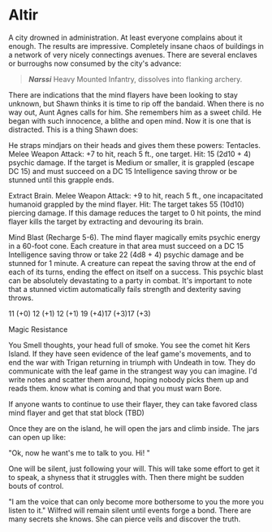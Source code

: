 # Altir

A city drowned in administration. At least everyone complains about it enough. The results are impressive. Completely insane chaos of buildings in a network of very nicely connectings avenues. There are several enclaves or burroughs now consumed by the city's advance:

> ***Narssi***
> Heavy Mounted Infantry, dissolves into flanking archery. 

There are indications that the mind flayers have been looking to stay unknown, but Shawn thinks it is time to rip off the bandaid. When there is no way out, Aunt Agnes calls for him. She remembers him as a sweet child. He began with such innocence, a blithe and open mind. Now it is one that is distracted. This is a thing Shawn does:

He straps mindjars on their heads and gives them these powers:
Tentacles. Melee Weapon Attack: +7 to hit, reach 5 ft., one target. Hit: 15 (2d10 + 4) psychic damage. If the target is Medium or smaller, it is grappled (escape DC 15) and must succeed on a DC 15 Intelligence saving throw or be stunned until this grapple ends.

Extract Brain. Melee Weapon Attack: +9 to hit, reach 5 ft., one incapacitated humanoid grappled by the mind flayer. Hit: The target takes 55 (10d10) piercing damage. If this damage reduces the target to 0 hit points, the mind flayer kills the target by extracting and devouring its brain.

Mind Blast (Recharge 5-6). The mind flayer magically emits psychic energy in a 60-foot cone. Each creature in that area must succeed on a DC 15 Intelligence saving throw or take 22 (4d8 + 4) psychic damage and be stunned for 1 minute. A creature can repeat the saving throw at the end of each of its turns, ending the effect on itself on a success. This psychic blast can be absolutely devastating to a party in combat. It's important to note that a stunned victim automatically fails strength and dexterity saving throws.

11 (+0) 12 (+1) 12 (+1) 19 (+4)17 (+3)17 (+3)

Magic Resistance

You Smell thoughts, your head full of smoke. You see the comet hit Kers Island. If they have seen evidence of the leaf game's movements, and to end the war with Trigan returning in triumph with Undeath in tow. They do communicate with the leaf game in the strangest way you can imagine. I'd write notes and scatter them around, hoping nobody picks them up and reads them. know what is coming and that you must warn Bore. 

If anyone wants to continue to use their flayer, they can take favored class mind flayer and get that stat block (TBD)

Once they are on the island, he will open the jars and climb inside. The jars can open up like:

"Ok, now he want's me to talk to you. Hi! "

One will be silent, just following your will. This will take some effort to get it to speak, a shyness that it struggles with. Then there might be sudden bouts of control. 

"I am the voice that can only become more bothersome to you the more you listen to it." Wilfred will remain silent until events forge a bond. There are many secrets she knows. She can pierce veils and discover the truth.